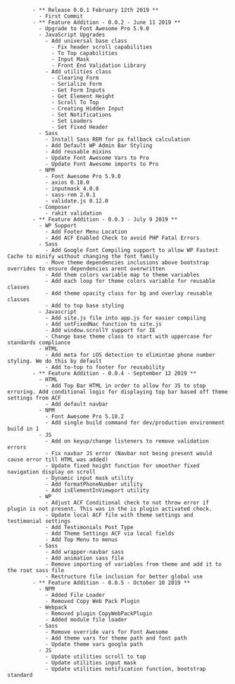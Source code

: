             - ** Release 0.0.1 February 12th 2019 **
              - First Commit
            - ** Feature Addition - 0.0.2 - June 11 2019 **
              - Upgrade to Font Awesome Pro 5.9.0
              - JavaScript Upgrades
                - Add universal base class
                  - Fix header scroll capabilities
                  - To Top capabilities 
                  - Input Mask
                  - Front End Validation Library
                - Add utilities class
                  - Clearing Form
                  - Serialize Form
                  - Get Form Inputs
                  - Get Element Height
                  - Scroll To Top
                  - Creating Hidden Input
                  - Set Notifications
                  - Set Loaders
                  - Set Fixed Header
              - Sass
                - Install Sass REM for px fallback calculation
                - Add Default WP Admin Bar Styling
                - Add reusable mixins
                - Update Font Awesome Vars to Pro
                - Update Font Awesome imports to Pro  
              - NPM
                - Font Awesome Pro 5.9.0
                - axios 0.18.0
                - inputmask 4.0.8
                - sass-rem 2.0.1
                - validate.js 0.12.0
              - Composer
                - rakit validation
            - ** Feature Addition - 0.0.3 - July 9 2019 **
              - WP Support
                - Add Footer Menu Location
                - Add ACF Enabled Check to avoid PHP Fatal Errors
              - Sass
                - Add Google Font Compiling support to allow WP Fastest Cache to minify without changing the font family
                - Move theme dependencies inclusions above bootstrap overrides to ensure dependencies arent overwritten
                - Add them colors variable map to theme variables
                - Add each loop for theme colors variable for reusable classes
                - Add theme opacity class for bg and overlay reusable classes
                - Add to top base styling
              - Javascript
                - Add site.js file into app.js for easier compiling
                - Add setFixedNac function to site.js
                - Add window.scrollY support for IE
                - Change base theme class to start with uppercase for standards compliance
              - HTML
                - Add meta for iOS detection to elimintae phone number styling. We do this by default
                - Add to-top to footer for reusability
            - ** Feature Addition - 0.0.4 - September 12 2019 **
              - HTML
                - Add Top Bar HTML in order to allow for JS to stop erroring. Add conditional logic for displaying top bar based off theme settings from ACF
                - Add default navbar
              - NPM
                - Font Awesome Pro 5.10.2
                - Add single build command for dev/production environment build in 1
              - JS
                - Add on keyup/change listeners to remove validation errors
                - Fix navbar JS error (Navbar not being present would cause error till HTML was added)
                - Update fixed height function for smoother fixed navigation display on scroll
                - Dynamic input mask utility
                - Add formatPhoneNumber utility
                - Add isElementInViewport utility
              - WP
                - Adjust ACF Conditional check to not throw error if plugin is not present. This was in the is plugin activated check.
                - Update local ACF file with theme settings and testimonial settings
                - Add Testimonials Post Type
                - Add Theme Settings ACF via local fields
                - Add Top Menu to menus
              - Sass
                - Add wrapper-navbar sass
                - Add animation sass file
                - Remove importing of variables from theme and add it to the root sass file
                - Restructure file inclusion for better global use
            - ** Feature Addition - 0.0.5 - October 10 2019 **
              - NPM
                - Added File Loader
                - Removed Copy Web Pack Plugin
              - Webpack
                - Removed plugin CopyWebPackPlugin
                - Added module file loader                
              - Sass
                - Remove override vars for Font Awesome
                - Add theme vars for theme path and font path
                - Update theme vars google path
              - JS
                - Update utilities scroll to top
                - Update utilities input mask
                - Update utilities notification function, bootstrap standard